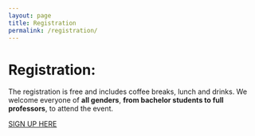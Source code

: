 ```yaml
---
layout: page
title: Registration
permalink: /registration/
---
```


# Registration:

The registration is free and includes coffee breaks, lunch and drinks. We welcome everyone of **all genders**, **from bachelor students to full professors**, to attend the event.

<!--REGISTRATION IS CLOSED!-->

<a href="https://forms.gle/7ULkZzgR1zj3w7HG8" target="_blank" rel="noopener noreferrer">SIGN UP HERE</a>

<!--
[SIGN UP HERE](https://forms.gle/7ULkZzgR1zj3w7HG8)-->
